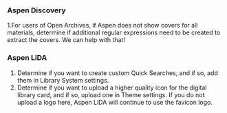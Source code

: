### Aspen Discovery
1.For users of Open Archives, if Aspen does not show covers for all materials, determine if additional regular expressions need to be created to extract the covers.  We can help with that!
 
### Aspen LiDA
1. Determine if you want to create custom Quick Searches, and if so, add them in Library System settings.
2. Determine if you want to upload a higher quality icon for the digital library card, and if so, upload one in Theme settings. If you do not upload a logo here, Aspen LiDA will continue to use the favicon logo.
